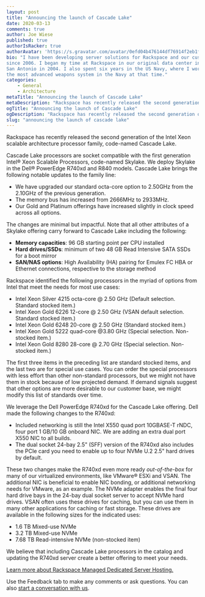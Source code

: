 ```yaml
---
layout: post
title: "Announcing the launch of Cascade Lake"
date: 2020-03-13
comments: true
author: Joe Wiese
published: true
authorIsRacker: true
authorAvatar: 'https://s.gravatar.com/avatar/0efd04b476144df76914f2eb1fbf86de'
bio: "I have been developing server solutions for Rackspace and our customers
since 2006. I began my time at Rackspace in our original data center in downtown
San Antonio in 2004. I also spent six years in the US Navy, where I worked on
the most advanced weapons system in the Navy at that time."
categories:
    - General
    - Architecture
metaTitle: "Announcing the launch of Cascade Lake"
metaDescription: "Rackspace has recently released the second generation of the Intel Xeon scalable architecture processor family, code-named Cascade Lake."
ogTitle: "Announcing the launch of Cascade Lake"
ogDescription: "Rackspace has recently released the second generation of the Intel Xeon scalable architecture processor family, code-named Cascade Lake."
slug: "announcing the launch of cascade lake" 
---
```


Rackspace has recently released the second generation of the Intel Xeon scalable
architecture processor family, code-named Cascade Lake.

<!--more-->

Cascade Lake processors are socket compatible with the first generation Intel&reg;
Xeon Scalable Processors, code-named Skylake. We deploy Skylake in the Dell&reg;
PowerEdge R740xd and R840 models. Cascade Lake brings the following notable
updates to the family line:

- We have upgraded our standard octa-core option to 2.50GHz from the 2.10GHz
  of the previous generation.
- The memory bus has increased from 2666MHz to 2933MHz.
- Our Gold and Platinum offerings have increased slightly in clock speed across
  all options.

The changes are minimal but impactful. Note that all other attributes of a
Skylake offering carry forward to Cascade Lake including the following:

- **Memory capacities**: 96 GB starting point per CPU installed
- **Hard drives/SSDs**: minimum of two 48 GB Read Intensive SATA SSDs for a boot mirror
- **SAN/NAS options**: High Availability (HA) pairing for Emulex FC HBA or Ethernet connections,
  respective to the storage method

Rackspace identified the following processors in the myriad of options from
Intel that meet the needs for most use cases:

- Intel Xeon Silver 4215 octa-core @ 2.50 GHz (Default selection. Standard stocked item.)
- Intel Xeon Gold 6226 12-core @ 2.50 GHz (VSAN default selection. Standard stocked item.)
- Intel Xeon Gold 6248 20-core @ 2.50 GHz (Standard stocked item.)
- Intel Xeon Gold 5222 quad-core @3.80 GHz (Special selection. Non-stocked item.)
- Intel Xeon Gold 8280 28-core @ 2.70 GHz (Special selection. Non-stocked item.)

The first three items in the preceding list are standard stocked items, and the
last two are for special use cases. You can order the special processors with
less effort than other non-standard processors, but we might not have them in
stock because of low projected demand. If demand signals suggest that other
options are more desirable to our customer base, we might modify this list of
standards over time.

We leverage the Dell PowerEdge R740xd for the Cascade Lake offering. Dell made
the following changes to the R740xd:

- Included networking is still the Intel X550 quad port 10GBASE-T rNDC, four
  port 1 GB/10 GB onboard NIC. We are adding an extra dual port X550 NIC to all builds.
- The dual socket 24-bay 2.5" (SFF) version of the R740xd also includes the
  PCIe card you need to enable up to four NVMe U.2 2.5" hard drives by default.

These two changes make the R740xd even more ready *out-of-the-box* for many of
our virtualized environments, like VMware&reg; ESXi and VSAN. The additional NIC
is beneficial to enable NIC bonding, or additional networking needs for
VMware, as an example. The NVMe adapter enables the final four hard drive bays
in the 24-bay dual socket server to accept NVMe hard drives. VSAN often uses
these drives for caching, but you can use them in many other applications for
caching or fast storage. These drives are available in the following sizes
for the indicated uses:

- 1.6 TB Mixed-use NVMe
- 3.2 TB Mixed-use NVMe
- 7.68 TB Read-intensive NVMe (non-stocked item)

We believe that including Cascade Lake processors in the catalog and updating
the R740xd server create a better offering to meet your needs.

<a class="cta purple" id="cta" href="https://www.rackspace.com/dedicated-servers">Learn more about Rackspace Managed Dedicated Server Hosting.</a>

Use the Feedback tab to make any comments or ask questions. You can also [start a conversation with us](https://www.rackspace.com/contact).

